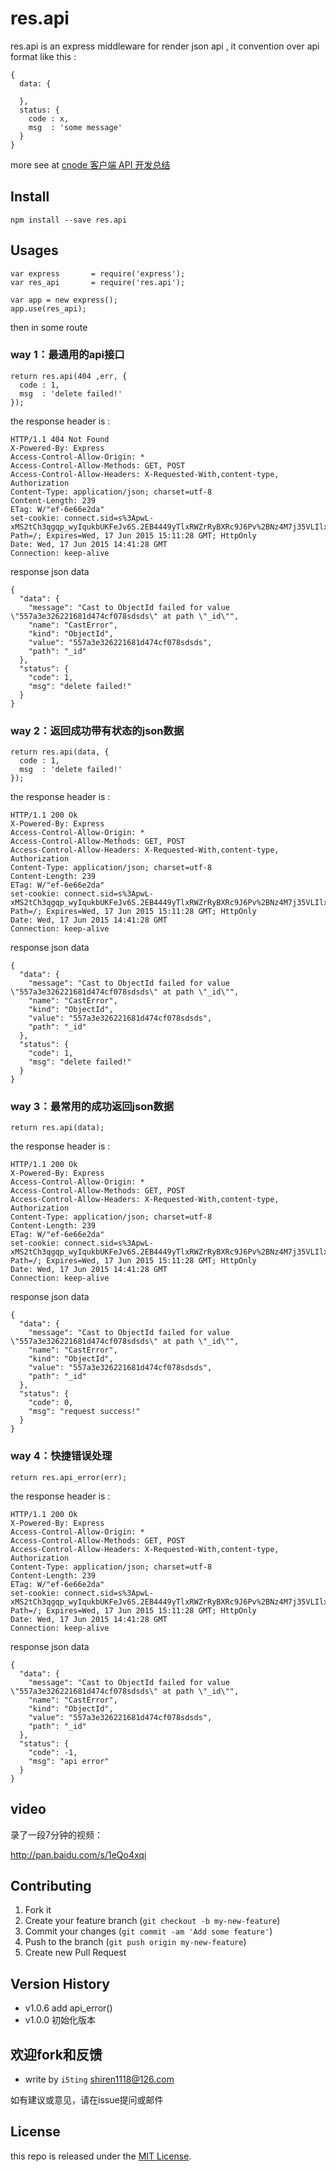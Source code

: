 # res.api

res.api is an express middleware for render json api , it convention over api format like this :

    {
      data: {
  
      },
      status: {
        code : x,
        msg  : 'some message'
      }
    }


more see at [cnode 客户端 API 开发总结](https://cnodejs.org/topic/552b3b9382388cec50cf6d95)

## Install

    npm install --save res.api
    
## Usages

    var express       = require('express');
    var res_api       = require('res.api');
  
    var app = new express();
    app.use(res_api);
    
  
then in some route 

### way 1：最通用的api接口

    return res.api(404 ,err, {
      code : 1,
      msg  : 'delete failed!'
    });


the response header is :

    HTTP/1.1 404 Not Found
    X-Powered-By: Express
    Access-Control-Allow-Origin: *
    Access-Control-Allow-Methods: GET, POST
    Access-Control-Allow-Headers: X-Requested-With,content-type, Authorization
    Content-Type: application/json; charset=utf-8
    Content-Length: 239
    ETag: W/"ef-6e66e2da"
    set-cookie: connect.sid=s%3ApwL-xMS2tCh3qgqp_wyIqukbUKFeJv6S.2EB4449yTlxRWZrRyBXRc9J6Pv%2BNz4M7j35VLIlxE6M; Path=/; Expires=Wed, 17 Jun 2015 15:11:28 GMT; HttpOnly
    Date: Wed, 17 Jun 2015 14:41:28 GMT
    Connection: keep-alive
    
response json data
    
    {
      "data": {
        "message": "Cast to ObjectId failed for value \"557a3e326221681d474cf078sdsds\" at path \"_id\"",
        "name": "CastError",
        "kind": "ObjectId",
        "value": "557a3e326221681d474cf078sdsds",
        "path": "_id"
      },
      "status": {
        "code": 1,
        "msg": "delete failed!"
      }
    }
### way 2：返回成功带有状态的json数据

    
    return res.api(data, {
      code : 1,
      msg  : 'delete failed!'
    });
    

the response header is :

    HTTP/1.1 200 Ok
    X-Powered-By: Express
    Access-Control-Allow-Origin: *
    Access-Control-Allow-Methods: GET, POST
    Access-Control-Allow-Headers: X-Requested-With,content-type, Authorization
    Content-Type: application/json; charset=utf-8
    Content-Length: 239
    ETag: W/"ef-6e66e2da"
    set-cookie: connect.sid=s%3ApwL-xMS2tCh3qgqp_wyIqukbUKFeJv6S.2EB4449yTlxRWZrRyBXRc9J6Pv%2BNz4M7j35VLIlxE6M; Path=/; Expires=Wed, 17 Jun 2015 15:11:28 GMT; HttpOnly
    Date: Wed, 17 Jun 2015 14:41:28 GMT
    Connection: keep-alive
    
response json data
    
    {
      "data": {
        "message": "Cast to ObjectId failed for value \"557a3e326221681d474cf078sdsds\" at path \"_id\"",
        "name": "CastError",
        "kind": "ObjectId",
        "value": "557a3e326221681d474cf078sdsds",
        "path": "_id"
      },
      "status": {
        "code": 1,
        "msg": "delete failed!"
      }
    }

### way 3：最常用的成功返回json数据

    return res.api(data);

the response header is :

    HTTP/1.1 200 Ok
    X-Powered-By: Express
    Access-Control-Allow-Origin: *
    Access-Control-Allow-Methods: GET, POST
    Access-Control-Allow-Headers: X-Requested-With,content-type, Authorization
    Content-Type: application/json; charset=utf-8
    Content-Length: 239
    ETag: W/"ef-6e66e2da"
    set-cookie: connect.sid=s%3ApwL-xMS2tCh3qgqp_wyIqukbUKFeJv6S.2EB4449yTlxRWZrRyBXRc9J6Pv%2BNz4M7j35VLIlxE6M; Path=/; Expires=Wed, 17 Jun 2015 15:11:28 GMT; HttpOnly
    Date: Wed, 17 Jun 2015 14:41:28 GMT
    Connection: keep-alive
    
response json data


    {
      "data": {
        "message": "Cast to ObjectId failed for value \"557a3e326221681d474cf078sdsds\" at path \"_id\"",
        "name": "CastError",
        "kind": "ObjectId",
        "value": "557a3e326221681d474cf078sdsds",
        "path": "_id"
      },
      "status": {
        "code": 0,
        "msg": "request success!"
      }
    }

### way 4：快捷错误处理

    return res.api_error(err);
    
the response header is :

    HTTP/1.1 200 Ok
    X-Powered-By: Express
    Access-Control-Allow-Origin: *
    Access-Control-Allow-Methods: GET, POST
    Access-Control-Allow-Headers: X-Requested-With,content-type, Authorization
    Content-Type: application/json; charset=utf-8
    Content-Length: 239
    ETag: W/"ef-6e66e2da"
    set-cookie: connect.sid=s%3ApwL-xMS2tCh3qgqp_wyIqukbUKFeJv6S.2EB4449yTlxRWZrRyBXRc9J6Pv%2BNz4M7j35VLIlxE6M; Path=/; Expires=Wed, 17 Jun 2015 15:11:28 GMT; HttpOnly
    Date: Wed, 17 Jun 2015 14:41:28 GMT
    Connection: keep-alive

response json data
 
    {
      "data": {
        "message": "Cast to ObjectId failed for value \"557a3e326221681d474cf078sdsds\" at path \"_id\"",
        "name": "CastError",
        "kind": "ObjectId",
        "value": "557a3e326221681d474cf078sdsds",
        "path": "_id"
      },
      "status": {
        "code": -1,
        "msg": "api error"
      }
    }


## video

录了一段7分钟的视频：

http://pan.baidu.com/s/1eQo4xqi

## Contributing

1. Fork it
2. Create your feature branch (`git checkout -b my-new-feature`)
3. Commit your changes (`git commit -am 'Add some feature'`)
4. Push to the branch (`git push origin my-new-feature`)
5. Create new Pull Request


## Version History

- v1.0.6 add api_error()
- v1.0.0 初始化版本

## 欢迎fork和反馈

- write by `i5ting` shiren1118@126.com

如有建议或意见，请在issue提问或邮件

## License

this repo is released under the [MIT
License](http://www.opensource.org/licenses/MIT).
